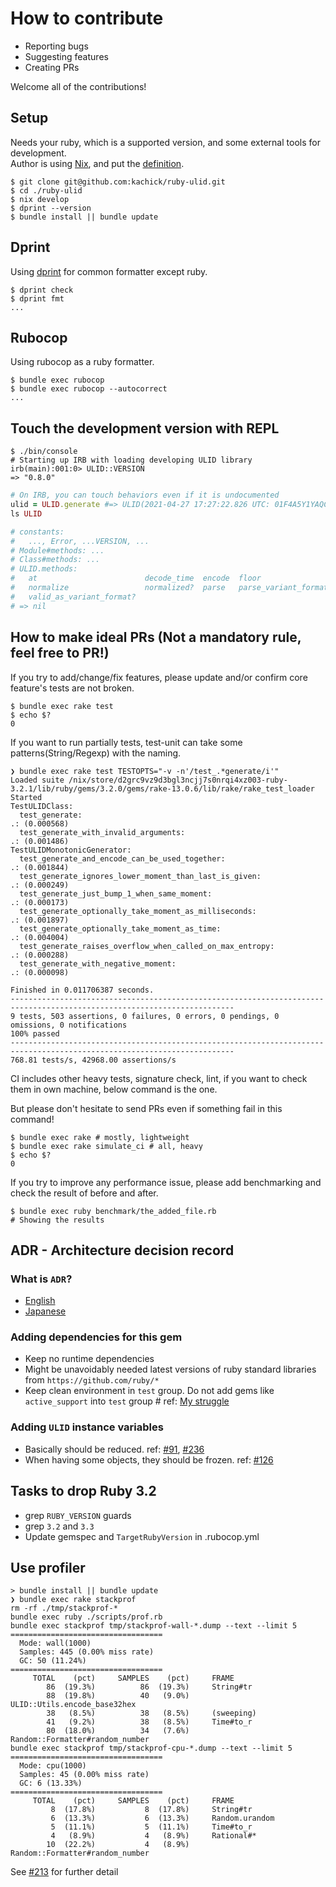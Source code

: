 # How to contribute

- Reporting bugs
- Suggesting features
- Creating PRs

Welcome all of the contributions!

## Setup

Needs your ruby, which is a supported version, and some external tools for development.\
Author is using [Nix](https://nixos.org/), and put the [definition](flake.nix).

```console
$ git clone git@github.com:kachick/ruby-ulid.git
$ cd ./ruby-ulid
$ nix develop
$ dprint --version
$ bundle install || bundle update
```

## Dprint

Using [dprint](https://dprint.dev/) for common formatter except ruby.

```console
$ dprint check
$ dprint fmt
...
```

## Rubocop

Using rubocop as a ruby formatter.

```console
$ bundle exec rubocop
$ bundle exec rubocop --autocorrect
...
```

## Touch the development version with REPL

```console
$ ./bin/console
# Starting up IRB with loading developing ULID library
irb(main):001:0> ULID::VERSION
=> "0.8.0"
```

```ruby
# On IRB, you can touch behaviors even if it is undocumented
ulid = ULID.generate #=> ULID(2021-04-27 17:27:22.826 UTC: 01F4A5Y1YAQCYAYCTC7GRMJ9AA)
ls ULID

# constants:
#   ..., Error, ...VERSION, ...
# Module#methods: ...
# Class#methods: ...
# ULID.methods:
#   at                        decode_time  encode  floor                 from_integer  generate  max   min
#   normalize                 normalized?  parse   parse_variant_format  range         sample    scan  try_convert
#   valid_as_variant_format?
# => nil
```

## How to make ideal PRs (Not a mandatory rule, feel free to PR!)

If you try to add/change/fix features, please update and/or confirm core feature's tests are not broken.

```console
$ bundle exec rake test
$ echo $?
0
```

If you want to run partially tests, test-unit can take some patterns(String/Regexp) with the naming.

```console
❯ bundle exec rake test TESTOPTS="-v -n'/test_.*generate/i'"
Loaded suite /nix/store/d2grc9vz9d3bgl3ncjj7s0nrqi4xz003-ruby-3.2.1/lib/ruby/gems/3.2.0/gems/rake-13.0.6/lib/rake/rake_test_loader
Started
TestULIDClass:
  test_generate:                                                                                        .: (0.000568)
  test_generate_with_invalid_arguments:                                                                 .: (0.001486)
TestULIDMonotonicGenerator:
  test_generate_and_encode_can_be_used_together:                                                        .: (0.001844)
  test_generate_ignores_lower_moment_than_last_is_given:                                                .: (0.000249)
  test_generate_just_bump_1_when_same_moment:                                                           .: (0.000173)
  test_generate_optionally_take_moment_as_milliseconds:                                                 .: (0.001897)
  test_generate_optionally_take_moment_as_time:                                                         .: (0.004004)
  test_generate_raises_overflow_when_called_on_max_entropy:                                             .: (0.000288)
  test_generate_with_negative_moment:                                                                   .: (0.000098)

Finished in 0.011706387 seconds.
------------------------------------------------------------------------------------------------------------------------
9 tests, 503 assertions, 0 failures, 0 errors, 0 pendings, 0 omissions, 0 notifications
100% passed
------------------------------------------------------------------------------------------------------------------------
768.81 tests/s, 42968.00 assertions/s
```

CI includes other heavy tests, signature check, lint, if you want to check them in own machine, below command is the one.

But please don't hesitate to send PRs even if something fail in this command!

```console
$ bundle exec rake # mostly, lightweight
$ bundle exec rake simulate_ci # all, heavy
$ echo $?
0
```

If you try to improve any performance issue, please add benchmarking and check the result of before and after.

```console
$ bundle exec ruby benchmark/the_added_file.rb
# Showing the results
```

## ADR - Architecture decision record

### What is `ADR`?

- [English](https://github.com/joelparkerhenderson/architecture_decision_record)
- [Japanese](https://quipper.hatenablog.com/entry/architecture_decision_records)

### Adding dependencies for this gem

- Keep no runtime dependencies
- Might be unavoidably needed latest versions of ruby standard libraries from `https://github.com/ruby/*`
- Keep clean environment in `test` group. Do not add gems like `active_support` into `test` group # ref: [My struggle](https://github.com/kachick/ruby-ulid/pull/42#discussion_r623960639)

### Adding `ULID` instance variables

- Basically should be reduced. ref: [#91](kachick/ruby-ulid#91), [#236](kachick/ruby-ulid#236)
- When having some objects, they should be frozen. ref: [#126](kachick/ruby-ulid#126)

## Tasks to drop Ruby 3.2

- grep `RUBY_VERSION` guards
- grep `3.2` and `3.3`
- Update gemspec and `TargetRubyVersion` in .rubocop.yml

## Use profiler

```console
> bundle install || bundle update
❯ bundle exec rake stackprof
rm -rf ./tmp/stackprof-*
bundle exec ruby ./scripts/prof.rb
bundle exec stackprof tmp/stackprof-wall-*.dump --text --limit 5
==================================
  Mode: wall(1000)
  Samples: 445 (0.00% miss rate)
  GC: 50 (11.24%)
==================================
     TOTAL    (pct)     SAMPLES    (pct)     FRAME
        86  (19.3%)          86  (19.3%)     String#tr
        88  (19.8%)          40   (9.0%)     ULID::Utils.encode_base32hex
        38   (8.5%)          38   (8.5%)     (sweeping)
        41   (9.2%)          38   (8.5%)     Time#to_r
        80  (18.0%)          34   (7.6%)     Random::Formatter#random_number
bundle exec stackprof tmp/stackprof-cpu-*.dump --text --limit 5
==================================
  Mode: cpu(1000)
  Samples: 45 (0.00% miss rate)
  GC: 6 (13.33%)
==================================
     TOTAL    (pct)     SAMPLES    (pct)     FRAME
         8  (17.8%)           8  (17.8%)     String#tr
         6  (13.3%)           6  (13.3%)     Random.urandom
         5  (11.1%)           5  (11.1%)     Time#to_r
         4   (8.9%)           4   (8.9%)     Rational#*
        10  (22.2%)           4   (8.9%)     Random::Formatter#random_number
```

See [#213](https://github.com/kachick/ruby-ulid/pull/213) for further detail
